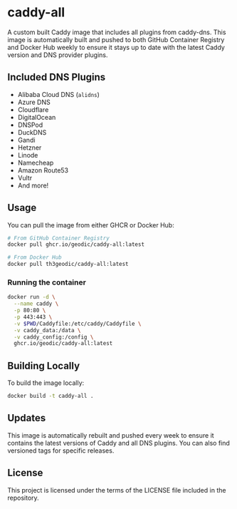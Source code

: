 # caddy-all

A custom built Caddy image that includes all plugins from caddy-dns. This image is automatically built and pushed to both GitHub Container Registry and Docker Hub weekly to ensure it stays up to date with the latest Caddy version and DNS provider plugins.

## Included DNS Plugins

- Alibaba Cloud DNS (`alidns`)
- Azure DNS
- Cloudflare
- DigitalOcean
- DNSPod
- DuckDNS
- Gandi
- Hetzner
- Linode
- Namecheap
- Amazon Route53
- Vultr
- And more!

## Usage

You can pull the image from either GHCR or Docker Hub:

```bash
# From GitHub Container Registry
docker pull ghcr.io/geodic/caddy-all:latest

# From Docker Hub
docker pull th3geodic/caddy-all:latest
```

### Running the container

```bash
docker run -d \
  --name caddy \
  -p 80:80 \
  -p 443:443 \
  -v $PWD/Caddyfile:/etc/caddy/Caddyfile \
  -v caddy_data:/data \
  -v caddy_config:/config \
  ghcr.io/geodic/caddy-all:latest
```

## Building Locally

To build the image locally:

```bash
docker build -t caddy-all .
```

## Updates

This image is automatically rebuilt and pushed every week to ensure it contains the latest versions of Caddy and all DNS plugins. You can also find versioned tags for specific releases.

## License

This project is licensed under the terms of the LICENSE file included in the repository.

